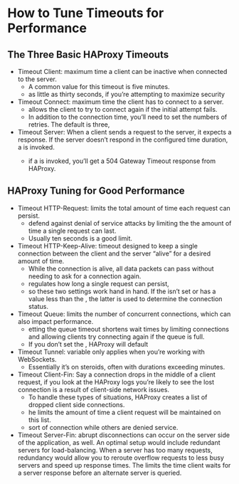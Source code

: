 # How to Tune Timeouts for Performance

## The Three Basic HAProxy Timeouts

- Timeout Client:  maximum time a client can be inactive when connected to the server.
  - A common value for this timeout is five minutes.
  - as little as thirty seconds, if you’re attempting to maximize security 
- Timeout Connect: maximum time the client has to connect to a server.
  - allows the client to try to connect again if the initial attempt fails.
  - In addition to the connection time, you’ll need to set the numbers of retries. The default is three, 
- Timeout Server: When a client sends a request to the server, it expects a response. If the server doesn’t respond in the configured time duration, a <timeout server> is invoked.
   - if a <timeout serve> is invoked, you’ll get a 504 Gateway Timeout response from HAProxy.

## HAProxy Tuning for Good Performance

- Timeout HTTP-Request:  limits the total amount of time each request can persist. 
  - defend against denial of service attacks by limiting the the amount of time a single request can last.
  - Usually ten seconds is a good limit.
- Timeout HTTP-Keep-Alive:  timeout designed to keep a single connection between the client and the server “alive” for a desired amount of time. 
  -  While the connection is alive, all data packets can pass without needing to ask for a connection again. 
  - <timeout http-request> regulates how long a single request can persist,
  - so these two settings work hand in hand. If the <timeout http-keep-alive> isn’t set or has a value less than the <timeout http-request>, the latter is used to determine the connection status.
- Timeout Queue:  limits the number of concurrent connections, which can also impact performance.
  - etting the queue timeout shortens wait times by limiting connections and allowing clients try connecting again if the queue is full. 
  - If you don’t set the <timeout queue>, HAProxy will default 
- Timeout Tunnel:  variable only applies when you’re working with WebSockets. 
  - Essentially it’s <timeout keep-alive> on steroids, often with durations exceeding minutes. 
- Timeout Client-Fin: Say a connection drops in the middle of a client request, if you look at the HAProxy logs you’re likely to see the lost connection is a result of client-side network issues. 
  - To handle these types of situations, HAProxy creates a list of dropped client side connections. 
  - he <timeout client-fin> limits the amount of time a client request will be maintained on this list. 
  - sort of connection while others are denied service. 
- Timeout Server-Fin: abrupt disconnections can occur on the server side of the application, as well. An optimal setup would include redundant servers for load-balancing. When a server has too many requests, redundancy would allow you to reroute overflow requests to less busy servers and speed up response times. The <timeout server-fin> limits the time client waits for a server response before an alternate server is queried.